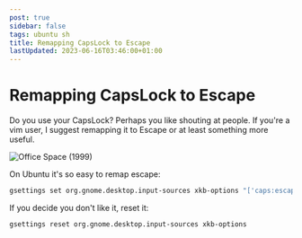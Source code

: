 ```yaml
---
post: true
sidebar: false
tags: ubuntu sh
title: Remapping CapsLock to Escape
lastUpdated: 2023-06-16T03:46:00+01:00
---
```


# Remapping CapsLock to Escape

Do you use your CapsLock? Perhaps you like shouting at people. If you're a vim user, I suggest remapping it to Escape or at least something more useful.

![Office Space (1999)](/assets/images/office-space.webp)

 On Ubuntu it's so easy to remap escape:

```bash
gsettings set org.gnome.desktop.input-sources xkb-options "['caps:escape']"
```

If you decide you don't like it, reset it:

```bash
gsettings reset org.gnome.desktop.input-sources xkb-options
```
